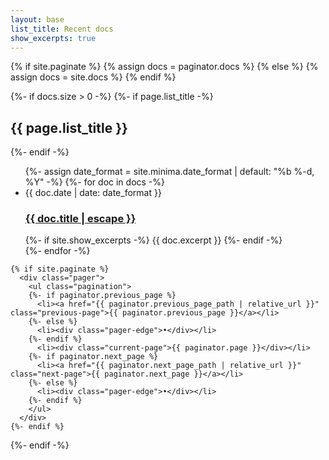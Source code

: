```yaml
---
layout: base
list_title: Recent docs
show_excerpts: true
---
```


<div class="home">
  {% if site.paginate %}
    {% assign docs = paginator.docs %}
  {% else %}
    {% assign docs = site.docs %}
  {% endif %}


  {%- if docs.size > 0 -%}
    {%- if page.list_title -%}
      <h2 class="post-list-heading">{{ page.list_title }}</h2>
    {%- endif -%}
    <ul class="post-list">
      {%- assign date_format = site.minima.date_format | default: "%b %-d, %Y" -%}
      {%- for doc in docs -%}
      <li>
        <span class="post-meta">{{ doc.date | date: date_format }}</span>
        <h3>
          <a class="post-link" href="{{ doc.url | relative_url }}">
            {{ doc.title | escape }}
          </a>
        </h3>
        {%- if site.show_excerpts -%}
          {{ doc.excerpt }}
        {%- endif -%}
      </li>
      {%- endfor -%}
    </ul>

    {% if site.paginate %}
      <div class="pager">
        <ul class="pagination">
        {%- if paginator.previous_page %}
          <li><a href="{{ paginator.previous_page_path | relative_url }}" class="previous-page">{{ paginator.previous_page }}</a></li>
        {%- else %}
          <li><div class="pager-edge">•</div></li>
        {%- endif %}
          <li><div class="current-page">{{ paginator.page }}</div></li>
        {%- if paginator.next_page %}
          <li><a href="{{ paginator.next_page_path | relative_url }}" class="next-page">{{ paginator.next_page }}</a></li>
        {%- else %}
          <li><div class="pager-edge">•</div></li>
        {%- endif %}
        </ul>
      </div>
    {%- endif %}

  {%- endif -%}
</div>
